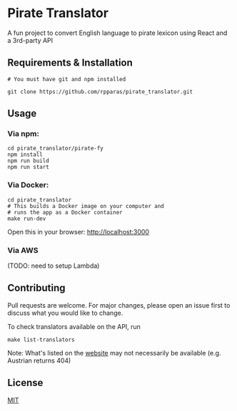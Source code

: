 # Pirate Translator

A fun project to convert English language to pirate lexicon using React and a 3rd-party API

## Requirements & Installation

```
# You must have git and npm installed

git clone https://github.com/rpparas/pirate_translator.git
```

## Usage

### Via npm:
```
cd pirate_translator/pirate-fy
npm install
npm run build
npm run start
```

### Via Docker:

```
cd pirate_translator
# This builds a Docker image on your computer and
# runs the app as a Docker container
make run-dev
```
Open this in your browser: [http://localhost:3000](http://localhost:3000)

### Via AWS
(TODO: need to setup Lambda)


## Contributing

Pull requests are welcome. For major changes, please open an issue first to discuss what you would like to change.


To check translators available on the API, run

```
make list-translators
```
Note: What's listed on the [website](https://funtranslations.com/api/#all) may not necessarily be available (e.g. Austrian returns 404)

## License

[MIT](https://choosealicense.com/licenses/mit/)
